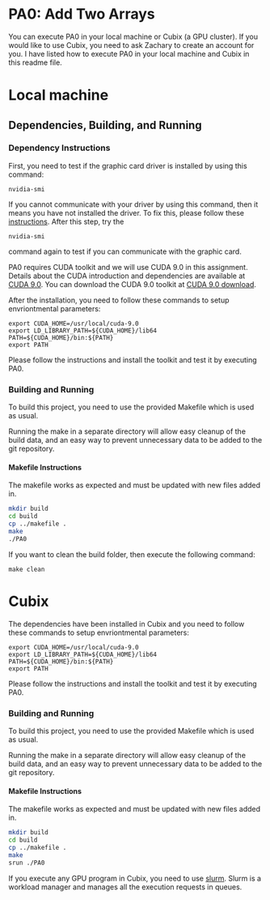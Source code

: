 # PA0: Add Two Arrays
You can execute PA0 in your local machine or Cubix (a GPU cluster). If you would like to use Cubix, you need to ask Zachary to create an account for you. I have listed how to execute PA0 in your local machine and Cubix in this readme file.

# Local machine
## Dependencies, Building, and Running

### Dependency Instructions
First, you need to test if the graphic card driver is installed by using this command:
```
nvidia-smi
```

If you cannot communicate with your driver by using this command, then it means you have not installed the driver. To fix this, please follow these [instructions](https://askubuntu.com/questions/851069/latest-nvidia-driver-on-ubuntu-16-04). After this step, try the 

```
nvidia-smi
```

command again to test if you can communicate with the graphic card.

PA0 requires CUDA toolkit and we will use CUDA 9.0 in this assignment. Details about the CUDA introduction and dependencies are available at [CUDA 9.0](https://developer.nvidia.com/cuda-toolkit/whatsnew). You can download the CUDA 9.0 toolkit at [CUDA 9.0 download](https://developer.nvidia.com/cuda-90-download-archive). 

After the installation, you need to follow these commands to setup envriontmental parameters:
```Environmental Parameters Setup
export CUDA_HOME=/usr/local/cuda-9.0
export LD_LIBRARY_PATH=${CUDA_HOME}/lib64 
PATH=${CUDA_HOME}/bin:${PATH}
export PATH
```
<!-- You may need to repeat the "Environmental Parameters Setup" every time when you open a new terminal. Because you bashrc does not have PATH parameter. If this happens, try the following command:
```
echo "export PATH=/usr/local/cuda-9.0/bin:$PATH" >> ~/.bashrc
```
 -->

Please follow the instructions and install the toolkit and test it by executing PA0.

### Building and Running
To build this project, you need to use the provided Makefile which is used as usual.

Running the make in a separate directory will allow easy cleanup of the build data, and an easy way to prevent unnecessary data to be added to the git repository.  

#### Makefile Instructions 
The makefile works as expected and must be updated with new files added in.

```bash
mkdir build
cd build
cp ../makefile .
make
./PA0
```

If you want to clean the build folder, then execute the following command:
```
make clean
```

# Cubix
The dependencies have been installed in Cubix and you need to follow these commands to setup envriontmental parameters:
```Environmental Parameters Setup
export CUDA_HOME=/usr/local/cuda-9.0
export LD_LIBRARY_PATH=${CUDA_HOME}/lib64 
PATH=${CUDA_HOME}/bin:${PATH}
export PATH
```


Please follow the instructions and install the toolkit and test it by executing PA0.

### Building and Running
To build this project, you need to use the provided Makefile which is used as usual.

Running the make in a separate directory will allow easy cleanup of the build data, and an easy way to prevent unnecessary data to be added to the git repository.  

#### Makefile Instructions 
The makefile works as expected and must be updated with new files added in.

```bash
mkdir build
cd build
cp ../makefile .
make
srun ./PA0
```

If you execute any GPU program in Cubix, you need to use [slurm](https://slurm.schedmd.com/quickstart.html). Slurm is a workload manager and manages all the execution requests in queues.
